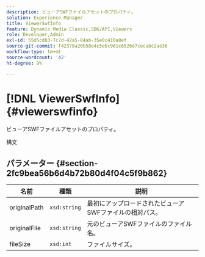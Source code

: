```yaml
---
description: ビューアSWFファイルアセットのプロパティ。
solution: Experience Manager
title: ViewerSwfInfo
feature: Dynamic Media Classic,SDK/API,Viewers
role: Developer,Admin
exl-id: 55d5cd83-7c7d-42a5-84ab-35e0c410a8ef
source-git-commit: f42378a20b58e4c5ebc961c6526d7cecabc2ae38
workflow-type: tm+mt
source-wordcount: '42'
ht-degree: 9%

---
```


# [!DNL ViewerSwfInfo]{#viewerswfinfo}

ビューアSWFファイルアセットのプロパティ。

構文

## パラメーター {#section-2fc9bea56b6d4b72b80d4f04c5f9b862}

| 名前 | 種類 | 説明 |
|---|---|---|
| originalPath | `xsd:string` | 最初にアップロードされたビューアSWFファイルの相対パス。 |
| originalFile | `xsd:string` | 元のビューアSWFファイルのファイル名。 |
| fileSize | `xsd:int` | ファイルサイズ。 |
